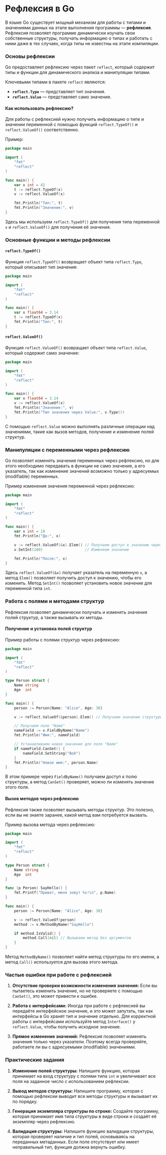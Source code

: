 # Рефлексия в Go

В языке Go существует мощный механизм для работы с типами и значениями данных на этапе выполнения программы — **рефлексия**. Рефлексия позволяет программе динамически изучать свои собственные структуры, получать информацию о типах и работать с ними даже в тех случаях, когда типы не известны на этапе компиляции.

### Основы рефлексии

Go предоставляет рефлексию через пакет `reflect`, который содержит типы и функции для динамического анализа и манипуляции типами.

Ключевыми типами в пакете `reflect` являются:

- **`reflect.Type`** — представляет тип значения.
- **`reflect.Value`** — представляет само значение.

#### Как использовать рефлексию?

Для работы с рефлексией нужно получить информацию о типе и значении переменной с помощью функций `reflect.TypeOf()` и `reflect.ValueOf()` соответственно.

Пример:

```go
package main

import (
    "fmt"
    "reflect"
)

func main() {
    var x int = 42
    t := reflect.TypeOf(x)
    v := reflect.ValueOf(x)

    fmt.Println("Тип:", t)
    fmt.Println("Значение:", v)
}
```

Здесь мы используем `reflect.TypeOf()` для получения типа переменной `x` и `reflect.ValueOf()` для получения её значения.

### Основные функции и методы рефлексии

#### `reflect.TypeOf()`

Функция `reflect.TypeOf()` возвращает объект типа `reflect.Type`, который описывает тип значения:

```go
package main

import (
    "fmt"
    "reflect"
)

func main() {
    var x float64 = 3.14
    t := reflect.TypeOf(x)
    fmt.Println("Тип:", t)
}
```

#### `reflect.ValueOf()`

Функция `reflect.ValueOf()` возвращает объект типа `reflect.Value`, который содержит само значение:

```go
package main

import (
    "fmt"
    "reflect"
)

func main() {
    var x float64 = 3.14
    v := reflect.ValueOf(x)
    fmt.Println("Значение:", v)
    fmt.Println("Тип значения через Value:", v.Type())
}
```

С помощью `reflect.Value` можно выполнять различные операции над значениями, такие как вызов методов, получение и изменение полей структур.

### Манипуляции с переменными через рефлексию

Go позволяет изменять значения переменных через рефлексию, но для этого необходимо передавать в функции не само значение, а его указатель, так как изменение значений возможно только у адресуемых (modifiable) переменных.

Пример изменения значения переменной через рефлексию:

```go
package main

import (
    "fmt"
    "reflect"
)

func main() {
    var x int = 10
    fmt.Println("До:", x)

    v := reflect.ValueOf(&x).Elem() // Получаем доступ к значению через указатель
    v.SetInt(100)                   // Изменяем значение

    fmt.Println("После:", x)
}
```

Здесь `reflect.ValueOf(&x)` получает указатель на переменную `x`, а метод `Elem()` позволяет получить доступ к значению, чтобы его изменить. Метод `SetInt()` позволяет установить новое значение для переменной типа `int`.

### Работа с полями и методами структур

Рефлексия позволяет динамически получать и изменять значения полей структур, а также вызывать их методы.

#### Получение и установка полей структур

Пример работы с полями структур через рефлексию:

```go
package main

import (
    "fmt"
    "reflect"
)

type Person struct {
    Name string
    Age  int
}

func main() {
    person := Person{Name: "Alice", Age: 30}

    v := reflect.ValueOf(&person).Elem() // Получаем значение структуры через указатель

    // Получаем поле "Name"
    nameField := v.FieldByName("Name")
    fmt.Println("Имя:", nameField)

    // Устанавливаем новое значение для поля "Name"
    if nameField.CanSet() {
        nameField.SetString("Bob")
    }
    fmt.Println("Новое имя:", person.Name)
}
```

В этом примере через `FieldByName()` получаем доступ к полю структуры, а метод `CanSet()` проверяет, можно ли изменять значение этого поля.

#### Вызов методов через рефлексию

Рефлексия также позволяет вызывать методы структур. Это полезно, если вы не знаете заранее, какой метод вам потребуется вызвать.

Пример вызова метода через рефлексию:

```go
package main

import (
    "fmt"
    "reflect"
)

type Person struct {
    Name string
    Age  int
}

func (p Person) SayHello() {
    fmt.Printf("Привет, меня зовут %s!\n", p.Name)
}

func main() {
    person := Person{Name: "Alice", Age: 30}

    v := reflect.ValueOf(person)
    method := v.MethodByName("SayHello")

    if method.IsValid() {
        method.Call(nil) // Вызываем метод без аргументов
    }
}
```

Метод `MethodByName()` позволяет найти метод структуры по его имени, а метод `Call()` используется для вызова этого метода.

### Частые ошибки при работе с рефлексией

1. **Отсутствие проверки возможности изменения значения:**
   Если вы пытаетесь изменить значение, но не проверяете с помощью `CanSet()`, это может привести к ошибке.

2. **Работа с интерфейсами:**
   Иногда при работе с рефлексией вы передаёте интерфейсное значение, и это может запутать, так как интерфейсы в Go хранят тип и значение отдельно. Для корректной работы с интерфейсами используйте метод `Interface()` у `reflect.Value`, чтобы получить исходное значение.

3. **Прямое изменение значений:**
   Рефлексия позволяет изменять значения только через указатели. Поэтому всегда проверяйте, работаете ли вы с адресуемыми (modifiable) значениями.

### Практические задания

1. **Изменение полей структуры:**
   Напишите функцию, которая принимает на вход структуру с полями типа `int` и увеличивает все поля на заданное число с использованием рефлексии.

2. **Вывод методов структуры:**
   Напишите программу, которая с помощью рефлексии выводит все методы структуры и вызывает их по порядку.

3. **Генерация экземпляра структуры по строке:**
   Создайте программу, которая принимает имя типа структуры в виде строки и создаёт её экземпляр через рефлексию.

4. **Валидация структуры:**
   Напишите функцию валидации структуры, которая проверяет наличие и тип полей, основываясь на переданных метаданных. Если поле отсутствует или имеет неправильный тип, функция должна вернуть ошибку.
